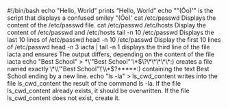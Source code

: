 #!/bin/bash
echo "Hello, World" prints “Hello, World”
echo "\"(Ôo)'" is the script that displays a confused smiley "(Ôo)'
cat /etc/passwd Displays the content of the /etc/passwd file.
cat /etc/passwd /etc/hosts Display the content of /etc/passwd and /etc/hosts
tail -n 10 /etc/passwd Displays the last 10 lines of /etc/passwd
head -n 10 /etc/passwd Display the first 10 lines of /etc/passwd
head -n 3 iacta | tail -n 1 displays the third line of the file iacta  and ensures The output differs, depending on the content of the file iacta
echo "Best School" > \*\\'"Best School"\'\\*$\?\*\*\*\*\*:) creates a file named exactly \*\\'"Best School"\'\\*$\?\*\*\*\*\*:) containing the text Best School ending by a new line.
echo "ls -la" > ls_cwd_content writes into the file ls_cwd_content the result of the command ls -la. If the file ls_cwd_content already exists, it should be overwritten. If the file ls_cwd_content does not exist, create it.
